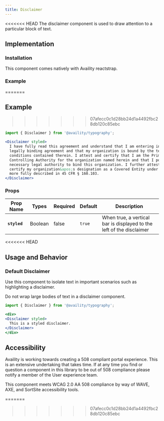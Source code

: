 ```yaml
---
title: Disclaimer
---
```

<<<<<<< HEAD
The disclaimer component is used to draw attention to a particular block of text.

## Implementation

### Installation

This component comes natively with Availity reactstrap. 

### Example
=======

## Example
>>>>>>> 07afecc0c1d28bb24d1a4492fbc28db120c85ebc

```jsx live=true
import { Disclaimer } from '@availity/typography';

<Disclaimer styled>
  I have fully read this agreement and understand that I am entering into a
  legally binding agreement and that my organization is bound by the terms and
  conditions contained therein. I attest and certify that I am the Primary
  Controlling Authority for the organization named herein and that I possess the
  necessary legal authority to bind this organization. I further attest and
  certify my organization&apos;s designation as a Covered Entity under HIPAA, as
  more fully described in 45 CFR § 160.103.
</Disclaimer>
```

### Props

| Prop Name    | Types   | Required | Default | Description                                                          |
| ------------ | ------- | -------- | ------- | -------------------------------------------------------------------- |
| **`styled`** | Boolean | false    | `true`  | When true, a vertical bar is displayed to the left of the disclaimer |
<<<<<<< HEAD


## Usage and Behavior

### Default Disclaimer 

Use this component to isolate text in important scenarios such as highlighting a disclaimer.

<div class="disclaimer">
 Do not wrap large bodies of text in a disclaimer component. 
</div>

```jsx live=true
import { Disclaimer } from '@availity/typography';

<div>
<Disclaimer styled>
  This is a styled disclaimer.
</Disclaimer>
</div>
```

##  Accessibility

Availity is working towards creating a 508 compliant portal experience. This is an extensive undertaking that takes time. 
If at any time you find or question a component in this library to be out of 508 compliance please notify a member of the
User experience team.

<div class="disclaimer">
  This component meets WCAG 2.0 AA 508 compliance by way of WAVE, AXE, and SortSite accessibility tools.
</div>


=======
>>>>>>> 07afecc0c1d28bb24d1a4492fbc28db120c85ebc
